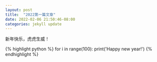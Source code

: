 ```yaml
---
layout: post
title:  "2022第一篇文章"
date: 2022-02-06 21:50:46-08:00
categories: jekyll update
---
```

新年快乐，虎虎生威！

{% highlight python %}
for i in range(100):
    print('Happy new year!')
{% endhighlight %}
